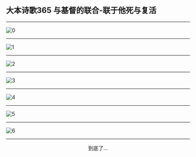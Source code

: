 
## 大本诗歌365 与基督的联合-联于他死与复活
        
<div id="aplayer0"></div>

---

<img alt="0" data-original="/data/d0365/0">

---

<img alt="1" data-original="/data/d0365/1">

---

<img alt="2" data-original="/data/d0365/2">

---

<img alt="3" data-original="/data/d0365/3">

---

<img alt="4" data-original="/data/d0365/4">

---

<img alt="5" data-original="/data/d0365/5">

---

<img alt="6" data-original="/data/d0365/6">

---

<p style="text-align: center">到底了...</p>

<script src="/js/dist-view.js"></script>

<script>
MAIN.id = 'd0365';
        
const ap0 = new APlayer({
    container: document.getElementById('aplayer0'),
    volume: 1,
    loop: 'none',
    preload: 'none',
    audio: [{
        name: '大本诗歌365.mp3',
        artist: '大本诗歌',
        url: 'https://res.wx.qq.com/voice/getvoice?mediaid=MzI0NTk3MDM5M18yMjQ3NDkyMDI4',
        cover: '/favicon'
    }]
});
</script>
